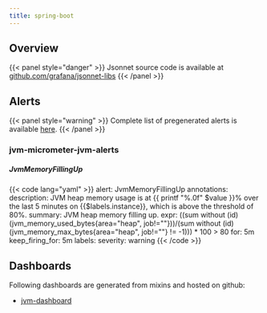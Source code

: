 ```yaml
---
title: spring-boot
---
```


## Overview



{{< panel style="danger" >}}
Jsonnet source code is available at [github.com/grafana/jsonnet-libs](https://github.com/grafana/jsonnet-libs/tree/master/spring-boot-mixin)
{{< /panel >}}

## Alerts

{{< panel style="warning" >}}
Complete list of pregenerated alerts is available [here](https://github.com/monitoring-mixins/website/blob/master/assets/spring-boot/alerts.yaml).
{{< /panel >}}

### jvm-micrometer-jvm-alerts

##### JvmMemoryFillingUp

{{< code lang="yaml" >}}
alert: JvmMemoryFillingUp
annotations:
  description: JVM heap memory usage is at {{ printf "%.0f" $value }}% over the last
    5 minutes on {{$labels.instance}}, which is above the threshold of 80%.
  summary: JVM heap memory filling up.
expr: ((sum without (id) (jvm_memory_used_bytes{area="heap", job!=""}))/(sum without
  (id) (jvm_memory_max_bytes{area="heap", job!=""} != -1))) * 100 > 80
for: 5m
keep_firing_for: 5m
labels:
  severity: warning
{{< /code >}}
 
## Dashboards
Following dashboards are generated from mixins and hosted on github:


- [jvm-dashboard](https://github.com/monitoring-mixins/website/blob/master/assets/spring-boot/dashboards/jvm-dashboard.json)
